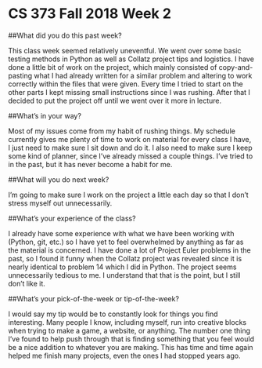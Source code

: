 # CS 373 Fall 2018 Week 2

##What did you do this past week?

This class week seemed relatively uneventful. We went over some basic testing methods in Python as well as Collatz project tips and logistics. I have done a little bit of work on the project, which mainly consisted of copy-and-pasting what I had already written for a similar problem and altering to work correctly within the files that were given. Every time I tried to start on the other parts I kept missing small instructions since I was rushing. After that I decided to put the project off until we went over it more in lecture.

##What’s in your way?

Most of my issues come from my habit of rushing things. My schedule currently gives me plenty of time to work on material for every class I have, I just need to make sure I sit down and do it. I also need to make sure I keep some kind of planner, since I’ve already missed a couple things. I’ve tried to in the past, but it has never become a habit for me.

##What will you do next week?

I’m going to make sure I work on the project a little each day so that I don’t stress myself out unnecessarily.

##What’s your experience of the class?

I already have some experience with what we have been working with (Python, git, etc.) so I have yet to feel overwhelmed by anything as far as the material is concerned. I have done a lot of Project Euler problems in the past, so I found it funny when the Collatz project was revealed since it is nearly identical to problem 14 which I did in Python. The project seems unnecessarily tedious to me. I understand that that is the point, but I still don’t like it.

##What’s your pick-of-the-week or tip-of-the-week?

I would say my tip would be to constantly look for things you find interesting. Many people I know, including myself, run into creative blocks when trying to make a game, a website, or anything. The number one thing I’ve found to help push through that is finding something that you feel would be a nice addition to whatever you are making. This has time and time again helped me finish many projects, even the ones I had stopped years ago.
